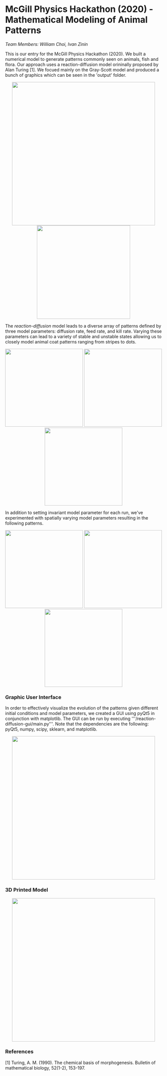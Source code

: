 # McGill Physics Hackathon (2020) - Mathematical Modeling of Animal Patterns

*Team Members: William Choi, Ivan Zinin*

This is our entry for the McGill Physics Hackathon (2020). We built a numerical model to generate patterns commonly seen on animals, fish and flora. Our approach uses a reaction-diffusion model orininally proposed by Alan Turing [1]. We focued mainly on the Gray-Scott model and produced a bunch of graphics which can be seen in the 'output' folder.

<p align="center">
  <img width="460" src="/output/images/fish.jpg">
  <img width="300" src="/output/videos/test1.gif">
</p>

The *reaction-diffusion* model leads to a diverse array of patterns defined by three model parameters: diffusion rate, feed rate, and kill rate. Varying these parameters can lead to a variety of stable and unstable states allowing us to closely model animal coat patterns ranging from stripes to dots. 
	
<p align="center">
	<img width="250" src="/output/images/test9.png"/>
	<img width="250" src="/output/images/test15.png"/>
	<img width="250" src="/output/images/test11.png"/>
</p>

In addition to setting invariant model parameter for each run, we've experimented with spatially varying model parameters resulting in the following patterns.

<p align="center">
	<img width="250" src="/output/images/test16.png"/>
	<img width="250" src="/output/images/test10.png"/>
	<img width="250" src="/output/images/test13.png"/>
</p>



### Graphic User Interface

In order to effectively visualize the evolution of the patterns given different initial conditions and model parameters, we created a GUI using pyQt5 in conjunction with matplotlib. The GUI can be run by executing '''/reaction-diffusion-gui/main.py'''. Note that the dependencies are the following: pyQt5, numpy, scipy, sklearn, and matplotlib.

<p align="center">
  <img width="460" src="/output/images/gui.png">
</p>

	
### 3D Printed Model

<p align="center">
  <img width="460" src="/output/images/3d_print.jpg">
</p>

### References

[1] Turing, A. M. (1990). The chemical basis of morphogenesis. Bulletin of mathematical biology, 52(1-2), 153-197.

